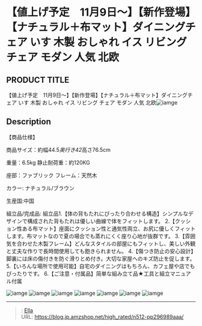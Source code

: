 # 【値上げ予定　11月9日～】【新作登場】【ナチュラル＋布マット】ダイニングチェア いす 木製 おしゃれ イス リビング チェア モダン 人気 北欧


## PRODUCT TITLE 

【値上げ予定　11月9日～】【新作登場】【ナチュラル＋布マット】ダイニングチェア いす 木製 おしゃれ イス リビング チェア モダン 人気 北欧![iamge](https://b2bfiles1.gigab2b.cn/image/wkseller/301/20220524_a44a2e9200b024d91e59a1802331d508.jpg)

## Description

【商品仕様】

商品サイズ：約幅44.5*奥行き42*高さ76.5cm

重量：6.5kg 静止耐荷重：約120KG﻿

座部：ファブリック
フレーム：天然木

カラー: ナチュラル/ブラウン

生産国:中国

組立品/完成品: 組立品1.【体の背もたれにぴったり合わせる構造】シンプルなデザインで構成された背もたれは優しい曲線で体をフィットします。
2.【クッション性ある布マット】座面にクッション性と通気性両立、お尻に優しくフィットします。布マットなので夏の場合でも蒸れにくく座り心地が抜群です。
3.【雰囲気を合わせた木製フレーム】どんなスタイルの部屋にもフィットし、美しい外観と丈夫な作りで長時間使用しても飽きられません。
4.【傷つき防止の安心設計】脚裏には床の傷付きを防ぐ滑りとめ付き。大切な家屋へのキズ防止を促します。
5.【いろんな場所で使用可能】自宅のダイニングはもちろん、カフェ屋や店でもぴったりです。
6.【ご注意・付属品】简単な組み立て品★工具と組立マニュアル付属




![iamge](https://b2bfiles1.gigab2b.cn/image/wkseller/301/20220524_2d5e29ae0c0831b8ad700e04d5c0b948.jpg)
![iamge](https://b2bfiles1.gigab2b.cn/image/wkseller/301/20220524_aa72ffa1f5d3525b5e4c01756bfb84a0.jpg)
![iamge](https://b2bfiles1.gigab2b.cn/image/wkseller/301/20220524_949c21341e7db00a4117e76e38224fea.jpg)
![iamge](https://b2bfiles1.gigab2b.cn/image/wkseller/301/20220524_6fd49d9b5d49c8f76a100163afc6b3b9.jpg)
![iamge](https://b2bfiles1.gigab2b.cn/image/wkseller/301/20220524_f3133714874b5e60b2ecaaeb36c955c9.jpg)
![iamge](https://b2bfiles1.gigab2b.cn/image/wkseller/301/20220525_e1eec32ea22885b4af071c8b60f3f065.jpg)
![iamge](nan)


---

> : [Ella](https://blog.jp.amzshop.net/)  
> URL: https://blog.jp.amzshop.net/high_rated/n512-pp296989aaa/  

